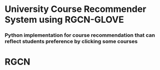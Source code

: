 # University Course Recommender System using RGCN-GLOVE
### Python implementation for course recommendation that can reflect students preference by clicking some courses

# RGCN
